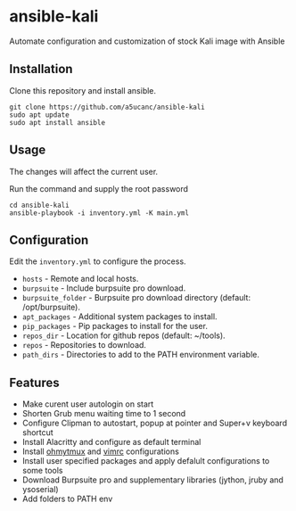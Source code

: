 
# ansible-kali

Automate configuration and customization of stock Kali image with Ansible


## Installation

Clone this repository and install ansible.
```shell
git clone https://github.com/a5ucanc/ansible-kali
sudo apt update
sudo apt install ansible 
```


## Usage

The changes will affect the current user.

Run the command and supply the root password
```shell
cd ansible-kali
ansible-playbook -i inventory.yml -K main.yml
```

## Configuration

Edit the ```inventory.yml``` to configure the process. 

* ```hosts``` - Remote and local hosts.
* ```burpsuite``` - Include burpsuite pro download.
* ```burpsuite_folder``` - Burpsuite pro download directory (default: /opt/burpsuite).
* ```apt_packages``` - Additional system packages to install.
* ```pip_packages``` - Pip packages to install for the user.
* ```repos_dir``` - Location for github repos (default: ~/tools).
* ```repos``` - Repositories to download.
* ```path_dirs``` - Directories to add to the PATH environment variable.

## Features

- Make curent user autologin on start
- Shorten Grub menu waiting time to 1 second
- Configure Clipman to autostart, popup at pointer and Super+v keyboard shortcut
- Install Alacritty and configure as default terminal
- Install [ohmytmux](https://github.com/gpakosz/.tmux) and [vimrc](https://github.com/amix/vimrc) configurations
- Install user specified packages and apply defalult configurations to some tools
- Download Burpsuite pro and supplementary libraries (jython, jruby and ysoserial)
- Add folders to PATH env
